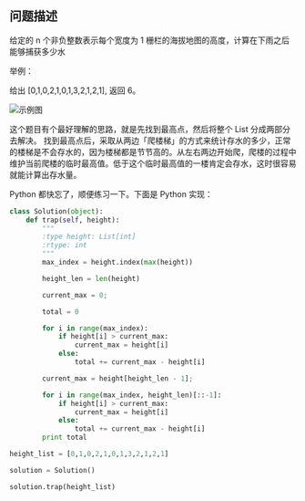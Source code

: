 ## 问题描述
给定的 n 个非负整数表示每个宽度为 1 栅栏的海拔地图的高度，计算在下雨之后能够捕获多少水

举例：

给出 [0,1,0,2,1,0,1,3,2,1,2,1], 返回 6。

![示例图](http://www.leetcode.com/static/images/problemset/rainwatertrap.png)


这个题目有个最好理解的思路，就是先找到最高点，然后将整个 List 分成两部分去解决。
找到最高点后，采取从两边「爬楼梯」的方式来统计存水的多少，正常的楼梯是不会存水的，因为楼梯都是节节高的。从左右两边开始爬，爬楼的过程中维护当前爬楼的临时最高值。低于这个临时最高值的一楼肯定会存水，这时很容易就能计算出存水量。

Python 都快忘了，顺便练习一下。下面是 Python 实现：
```python
class Solution(object):
    def trap(self, height):
        """
        :type height: List[int]
        :rtype: int
        """
        max_index = height.index(max(height))

        height_len = len(height)

        current_max = 0;

        total = 0

        for i in range(max_index):
            if height[i] > current_max:
                current_max = height[i]
            else:
                total += current_max - height[i]

        current_max = height[height_len - 1];

        for i in range(max_index, height_len)[::-1]:
            if height[i] > current_max:
                current_max = height[i]
            else:
                total += current_max - height[i]
        print total

height_list = [0,1,0,2,1,0,1,3,2,1,2,1]

solution = Solution()

solution.trap(height_list)
```
